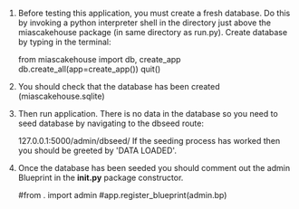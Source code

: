 1.  Before testing this application, you must create a fresh database. Do this by invoking a python interpreter shell in the directory just above the miascakehouse package (in same directory as run.py). Create database by typing in the terminal:

    from miascakehouse import db, create_app
    db.create_all(app=create_app())
    quit()

2.  You should check that the database has been created (miascakehouse.sqlite)

3.  Then run application. There is no data in the database so you need to seed database by navigating to the dbseed route:
    
    127.0.0.1:5000/admin/dbseed/
    If the seeding process has worked then you should be greeted by 'DATA LOADED'.  

4.  Once the database has been seeded you should comment out the admin Blueprint in the __init.py__ package constructor.

    #from . import admin
    #app.register_blueprint(admin.bp)
            
